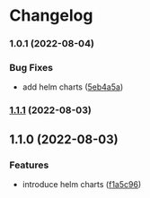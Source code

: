 # Changelog


### 1.0.1 (2022-08-04)


### Bug Fixes

* add helm charts ([5eb4a5a](https://github.com/muhlba91/buildkite-plugin-kubernetes/commit/5eb4a5a9c49197274ca545d10dd9b2e4959046e7))

### [1.1.1](https://github.com/muhlba91/buildkite-plugin-kubernetes/compare/chart/buildscaler/v1.1.0...chart/buildscaler/v1.1.1) (2022-08-03)

## 1.1.0 (2022-08-03)


### Features

* introduce helm charts ([f1a5c96](https://github.com/muhlba91/buildkite-plugin-kubernetes/commit/f1a5c968d4ba1b237a3b3bed36c895a06e8030dc))
